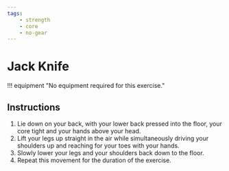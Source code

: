 ```yaml
---
tags:
    - strength
    - core
    - no-gear
---
```


#  Jack Knife

!!! equipment "No equipment required for this exercise."

## Instructions

1. Lie down on your back, with your lower back pressed into the floor, your core tight and your hands above your head.
2. Lift your legs up straight in the air while simultaneously driving your shoulders up and reaching for your toes with your hands.
3. Slowly lower your legs and your shoulders back down to the floor.
3. Repeat this movement for the duration of the exercise.
